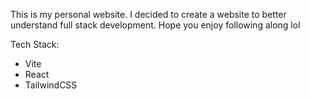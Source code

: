This is my personal website. I decided to create a website to better understand full stack development. Hope you enjoy following along lol

Tech Stack:
- Vite
- React
- TailwindCSS